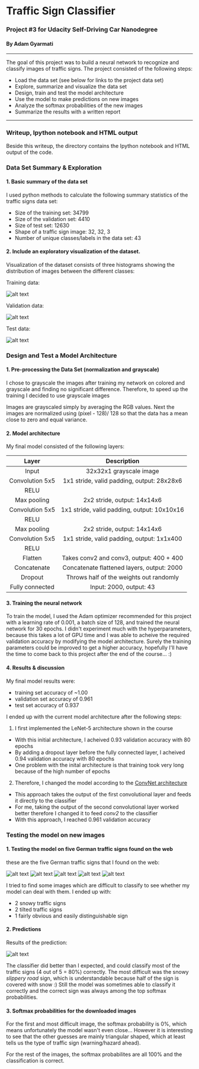 # Traffic Sign Classifier

### Project #3 for Udacity Self-Driving Car Nanodegree

#### By Adam Gyarmati

---

The goal of this project was to build a neural network to recognize and classify images of traffic signs.
The project consisted of the following steps:
* Load the data set (see below for links to the project data set)
* Explore, summarize and visualize the data set
* Design, train and test the model architecture
* Use the model to make predictions on new images
* Analyze the softmax probabilities of the new images
* Summarize the results with a written report


[//]: # (Image References)

[image1]: ./examples/visualization_train.png "Training data"
[image2]: ./examples/visualization_valid.png "Validation dataa"
[image3]: ./examples/visualization_test.png "Test data"
[image4]: ./examples/1_slippery.PNG "Traffic Sign 1"
[image5]: ./examples/2_stop_snowy.PNG "Traffic Sign 2"
[image6]: ./examples/3_priority_road.PNG "Traffic Sign 3"
[image7]: ./examples/4_stop.PNG "Traffic Sign 4"
[image8]: ./examples/5_speed_limit.PNG "Traffic Sign 5"
[image9]: ./examples/softmax_probabilities.png "Softmax probabilites"

---
### Writeup, Ipython notebook and HTML output

Beside this writeup, the directory contains the Ipython notebook and HTML output of the code.

### Data Set Summary & Exploration

#### 1. Basic summary of the data set

I used python methods to calculate the following summary statistics of the traffic signs data set:

* Size of the training set: 34799
* Size of the validation set: 4410
* Size of test set: 12630
* Shape of a traffic sign image: 32, 32, 3
* Number of unique classes/labels in the data set: 43

#### 2. Include an exploratory visualization of the dataset.

Visualization of the dataset consists of three histograms showing the distribution of images between the different classes:

Training data:

![alt text][image1]

Validation data:

![alt text][image2]

Test data:

![alt text][image3]

### Design and Test a Model Architecture

#### 1. Pre-processing the Data Set (normalization and grayscale)

I chose to grayscale the images after training my network on colored and grayscale and finding no significant difference. Therefore, to speed up the training I decided to use grayscale images

Images are grayscaled simply by averaging the RGB values. Next the images are normalized using (pixel - 128)/ 128 so that the data has a mean close to zero and equal variance.

#### 2. Model architecture

My final model consisted of the following layers:

| Layer         		|     Description	        					| 
|:---------------------:|:---------------------------------------------:| 
| Input         		| 32x32x1 grayscale image   					| 
| Convolution 5x5     	| 1x1 stride, valid padding, output: 28x28x6 	|
| RELU					|												|
| Max pooling   		| 2x2 stride,  output: 14x14x6   				|
| Convolution 5x5	    | 1x1 stride, valid padding, output: 10x10x16 	|
| RELU					|												|
| Max pooling   		| 2x2 stride,  output: 14x14x6   				|
| Convolution 5x5	    | 1x1 stride, valid padding, output: 1x1x400 	|
| RELU					|												|
| Flatten				| Takes conv2 and conv3, output: 400 + 400 		|
| Concatenate			| Concatenate flattened layers, output: 2000	|
| Dropout				| Throws half of the weights out randomly		|
| Fully connected		| Input: 2000, output: 43						|
 

#### 3. Training the neural network

To train the model, I used the Adam optimizer recommended for this project with a learning rate of 0.001, a batch size of 128, and trained the neural network for 30 epochs. I didn't experiment much with the hyperparameters, because this takes a lot of GPU time and I was able to acheive the required validation accuracy by modifying the model architecture. Surely the training parameters could be improved to get a higher accuracy, hopefully I'll have the time to come back to this project after the end of the course... :)

#### 4. Results & discussion

My final model results were:

* training set accuracy of ~1.00
* validation set accuracy of 0.961 
* test set accuracy of 0.937

I ended up with the current model architecture after the following steps:

1) I first implemented the LeNet-5 architecture shown in the course
* With this initial architecture, I acheived 0.93 validation accuracy with 80 epochs
* By adding a dropout layer before the fully connected layer, I acheived 0.94 validation accuracy with 80 epochs
* One problem with the inital architecture is that training took very long because of the high number of epochs
2) Therefore, I changed the model according to the [ConvNet architecture](http://yann.lecun.com/exdb/publis/pdf/sermanet-ijcnn-11.pdf)
* This approach takes the output of the first convolutional layer and feeds it directly to the classifier
* For me, taking the output of the second convolutional layer worked better therefore I changed it to feed *conv2* to the classifier
* With this approach, I reached 0.961 validation accuracy


### Testing the model on new images

#### 1. Testing the model on five German traffic signs found on the web

these are the five German traffic signs that I found on the web:

![alt text][image4] ![alt text][image5] ![alt text][image6] 
![alt text][image7] ![alt text][image8]

I tried to find some images which are difficult to classify to see whether my model can deal with them. I ended up with:
* 2 snowy traffic signs
* 2 tilted traffic signs
* 1 fairly obvious and easily distinguishable sign

#### 2. Predictions

Results of the prediction:

![alt text][image9]

The classifier did better than I expected, and could classify most of the traffic signs (4 out of 5 = 80%) correctly. The most difficult was the snowy *slippery road* sign, which is understandable because half of the sign is covered with snow :) Still the model was sometimes able to classify it correctly and the correct sign was always among the top softmax probabilities.

#### 3. Softmax probabilities for the downloaded images

For the first and most difficult image, the softmax probability is 0%, which means unfortunately the model wasn't even close... However it is interesting to see that the other guesses are mainly triangular shaped, which at least tells us the type of traffic sign (warning/hazard ahead).

For the rest of the images, the softmax probabilites are all 100% and the classification is correct.
